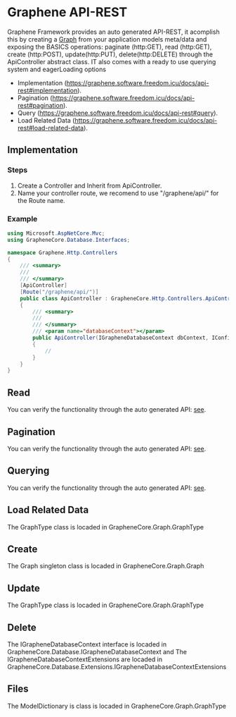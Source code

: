 # Graphene API-REST

Graphene Framework provides an auto generated API-REST, it acomplish this by creating a [Graph](https://graphene.software.freedom.icu/docs/graph) from your application models meta/data and exposing the BASICS operations: paginate (http:GET), read (http:GET), create (http:POST), update(http:PUT), delete(http:DELETE) through the ApiController abstract class.
IT also comes with a ready to use querying system and eagerLoading options

- Implementation (https://graphene.software.freedom.icu/docs/api-rest#implementation).
- Pagination (https://graphene.software.freedom.icu/docs/api-rest#pagination).
- Query (https://graphene.software.freedom.icu/docs/api-rest#query).
- Load Related Data (https://graphene.software.freedom.icu/docs/api-rest#load-related-data).

## Implementation

### Steps

1. Create a Controller and Inherit from ApiController.
2. Name your controller route, we recomend to use  "/graphene/api/" for the Route name.

### Example

```c#
using Microsoft.AspNetCore.Mvc;
using GrapheneCore.Database.Interfaces;

namespace Graphene.Http.Controllers
{
    /// <summary>
    /// 
    /// </summary>
    [ApiController]
    [Route("/graphene/api/")]
    public class ApiController : GrapheneCore.Http.Controllers.ApiController
    {
        /// <summary>
        /// 
        /// </summary>
        /// <param name="databaseContext"></param>
        public ApiController(IGrapheneDatabaseContext dbContext, IConfiguration configuration) :base(dbContext, configuration)
        {
            //
        }
    }
}

```

## Read

You can verify the functionality through the auto generated API: [see](https://graphene.software.freedom.icu/docs/rest-api).

## Pagination

You can verify the functionality through the auto generated API: [see](https://graphene.software.freedom.icu/docs/rest-api).

## Querying

You can verify the functionality through the auto generated API: [see](https://graphene.software.freedom.icu/docs/rest-api).

## Load Related Data

The GraphType class is locaded in GrapheneCore.Graph.GraphType

## Create

The Graph singleton class is locaded in GrapheneCore.Graph.Graph

## Update

The GraphType class is locaded in GrapheneCore.Graph.GraphType

## Delete

The IGrapheneDatabaseContext interface is locaded in GrapheneCore.Database.IGrapheneDatabaseContext and The IGrapheneDatabaseContextExtensions are locaded in GrapheneCore.Database.Extensions.IGrapheneDatabaseContextExtensions

## Files

The ModelDictionary is class is locaded in GrapheneCore.Graph.GraphType
